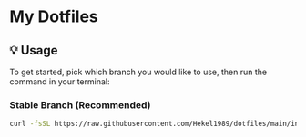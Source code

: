 # My Dotfiles

## 💡 Usage
To get started, pick which branch you would like to use, then run the command in your terminal:
### Stable Branch (Recommended)
```bash
curl -fsSL https://raw.githubusercontent.com/Hekel1989/dotfiles/main/install.sh | sh
